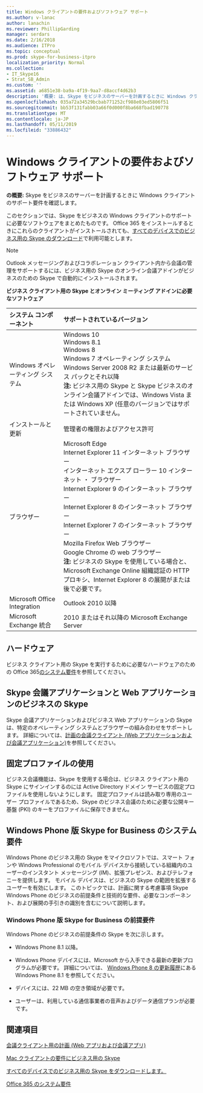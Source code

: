 ```yaml
---
title: Windows クライアントの要件およびソフトウェア サポート
ms.author: v-lanac
author: lanachin
ms.reviewer: PhillipGarding
manager: serdars
ms.date: 2/16/2018
ms.audience: ITPro
ms.topic: conceptual
ms.prod: skype-for-business-itpro
localization_priority: Normal
ms.collection:
- IT_Skype16
- Strat_SB_Admin
ms.custom: ''
ms.assetid: a6851e38-ba9a-4f19-9aa7-d8accf4d62b3
description: '概要: は、Skype をビジネスのサーバーを計画するときに Windows クライアントのサポート要件を確認します。'
ms.openlocfilehash: 035a72a34529bcbab771252cf988e03ed5806f51
ms.sourcegitcommit: bb53f131fabb03a66f0d000f8ba668fbad190778
ms.translationtype: MT
ms.contentlocale: ja-JP
ms.lasthandoff: 05/11/2019
ms.locfileid: "33886432"
---
```

# <a name="windows-client-requirements-and-software-support"></a>Windows クライアントの要件およびソフトウェア サポート
 
**の概要:** Skype をビジネスのサーバーを計画するときに Windows クライアントのサポート要件を確認します。
  
このセクションでは、Skype をビジネスの Windows クライアントのサポートに必要なソフトウェアをまとめたものです。  Office 365 をインストールするときにこれらのクライアントがインストールされても、[すべてのデバイスでのビジネス用の Skype のダウンロード](https://products.office.com/en-us/skype-for-business/download-app?tab=tabs-3)で利用可能とします。
  
> [!NOTE]
> Outlook メッセージングおよびコラボレーション クライアント内から会議の管理をサポートするには、ビジネス用の Skype のオンライン会議アドインがビジネスのための Skype で自動的にインストールされます。 
  
**ビジネス クライアント用の Skype とオンライン ミーティング アドインに必要なソフトウェア**

|**システム コンポーネント**|**サポートされているバージョン**|
|:-----|:-----|
|Windows オペレーティング システム  <br/> |Windows 10  <br/> Windows 8.1  <br/> Windows 8  <br/> Windows 7 オペレーティング システム  <br/> Windows Server 2008 R2 または最新のサービス パックとそれ以降  <br/> **注:** ビジネス用の Skype と Skype ビジネスのオンライン会議アドインでは、Windows Vista または Windows XP (任意のバージョンではサポートされていません。 <br/> |
|インストールと更新  <br/> |管理者の権限およびアクセス許可  <br/> |
|ブラウザー  <br/> |Microsoft Edge  <br/> Internet Explorer 11 インターネット ブラウザー  <br/>  インターネット エクスプ ローラー 10 インターネット ・ ブラウザー <br/> Internet Explorer 9 のインターネット ブラウザー  <br/> Internet Explorer 8 のインターネット ブラウザー  <br/> Internet Explorer 7 のインターネット ブラウザー  <br/> Mozilla Firefox Web ブラウザー  <br/>  Google Chrome の web ブラウザー  <br/>**注:** ビジネスの Skype を使用している場合と、Microsoft Exchange Online 組織認証の HTTP プロキシ、Internet Explorer 8 の展開がまたは後で必要です。           |
|Microsoft Office Integration  <br/> | Outlook 2010 以降 |
|Microsoft Exchange 統合  <br/> | 2010 またはそれ以降の Microsoft Exchange Server  | 
   
## <a name="hardware"></a>ハードウェア

ビジネス クライアント用の Skype を実行するために必要なハードウェアのための Office 365[のシステム要件](https://products.office.com/en-us/office-system-requirements)を参照してください。
  
## <a name="skype-meetings-app-and-skype-for-business-web-app"></a>Skype 会議アプリケーションと Web アプリケーションのビジネスの Skype 

Skype 会議アプリケーションおよびビジネス Web アプリケーションの Skype は、特定のオペレーティング システムとブラウザーの組み合わせをサポートします。 詳細については、[計画の会議クライアント (Web アプリケーションおよび会議アプリケーション)](meetings-clients.md)を参照してください。 
  
## <a name="using-mandatory-profiles"></a>固定プロファイルの使用

ビジネス会議機能は、Skype を使用する場合は、ビジネス クライアント用の Skype にサインインするのには Active Directory ドメイン サービスの固定プロファイルを使用しないようにします。 固定プロファイルは読み取り専用のユーザー プロファイルであるため、Skype のビジネス会議のために必要な公開キー基盤 (PKI) のキーをプロファイルに保存できません。 
  
## <a name="system-requirements-for-skype-for-business-for-windows-phone"></a>Windows Phone 版 Skype for Business のシステム要件
 
 
Windows Phone のビジネス用の Skype をマイクロソフトでは、スマート フォンや Windows Professional のモバイル デバイスから接続している組織内のユーザーのインスタント メッセージング (IM)、拡張プレゼンス、およびテレフォニーを提供します。 モバイル デバイスは、ビジネスの Skype の範囲を拡張するユーザーを有効にします。 このトピックでは、計画に関する考慮事項 Skype Windows Phone のビジネスの前提条件と技術的な要件、必要なコンポーネント、および展開の手引きの識別を含むについて説明します。
  
### <a name="skype-for-business-for-windows-phone-prerequisites"></a>Windows Phone 版 Skype for Business の前提要件

Windows Phone のビジネスの前提条件の Skype を次に示します。
  
- Windows Phone 8.1 以降。
    
- Windows Phone デバイスには、Microsoft から入手できる最新の更新プログラムが必要です。 詳細については、 [Windows Phone 8 の更新履歴](https://go.microsoft.com/fwlink/p/?LinkID=281961)にある Windows Phone 8.1 を参照してください。
    
- デバイスには、22 MB の空き領域が必要です。
    
- ユーザーは、利用している通信事業者の音声およびデータ通信プランが必要です。


## <a name="see-also"></a>関連項目

[会議クライアント用の計画 (Web アプリおよび会議アプリ)](meetings-clients.md)
  
[Mac クライアントの要件にビジネス用の Skype](mac-requirements.md)

[すべてのデバイスでのビジネス用の Skype をダウンロードします。](https://products.office.com/en-us/skype-for-business/download-app?tab=tabs-3)
  
[Office 365 のシステム要件](https://products.office.com/en-us/office-system-requirements)
